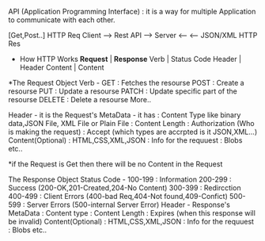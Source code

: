 API (Application Programming Interface) : it is a way for multiple Application to communicate with each other.

[Get,Post..]	             HTTP Req
Client -->    Rest API     --> Server
       <--	               <--
    JSON/XML	             HTTP Res

* How HTTP Works
   **Request**	| **Response**
   Verb		      | Status Code
   Header	      | Header
   Content	    | Content

*The Request Object 
   Verb - GET    : Fetches the resourse
          POST   : Create a resourse
          PUT    : Update a resourse
          PATCH  : Update specific part of the resourse
          DELETE : Delete a resourse
          More..

   Header - it is the Request's MetaData
          - it has   : Content Type like binary data,JSON File, XML File or Plain File
		                 : Content Length
		                 : Authorization (Who is making the request)
		                 : Accept (which types are accrpted is it JSON,XML...)
   Content(Optional) : HTML,CSS,XML,JSON
		                 : Info for the requuest 
		                 : Blobs etc..

*if the Request is Get then there will be no Content in the Request

The Response Object 
Status Code - 100-199 : Information
	      200-299 : Success (200-OK,201-Created,204-No Content)
	      300-399 : Redircction
	      400-499 : Client Errors (400-bad Req,404-Not found,409-Confict)
	      500-599 : Server Errors (500-internal Server Error)
Header	    - Response's MetaData
	    	      : Content type
	    	      : Content Length
	    	      : Expires (when this response will be invalid)
Content(Optional)     : HTML,CSS,XML,JSON
		      : Info for the requuest 
		      : Blobs etc..
